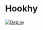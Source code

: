 # Hookhy

[![Deploy](https://www.herokucdn.com/deploy/button.png)](https://dashboard.heroku.com/new?template=https://github.com/4532v/ixsdfg) 

